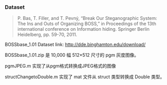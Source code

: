 ### Dataset

> P. Bas, T. Filler, and T. Pevný, “Break Our Steganographic System: The Ins and Outs of Organizing BOSS,” in Proceedings of the 13th international conference on Information hiding. Springer Berlin Heidelberg, pp. 59-70, 2011.

BOSSbase_1.01 Dataset link: http://dde.binghamton.edu/download/

BOSSbase_1.01.zip 是 10,000 幅 512×512 尺寸的 pgm 灰度图像。

pgmJPEG.m 实现了从pgm格式转换成JPEG格式的图像

structChangetoDouble.m 实现了 mat 文件从 struct 类型转换成 Double 类型。
